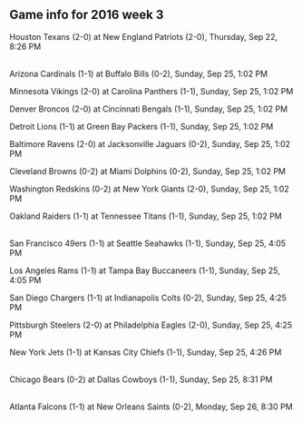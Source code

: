 ## Game info for 2016 week 3
Houston Texans (2-0) at New England Patriots (2-0), Thursday, Sep 22, 8:26 PM

<br/>Arizona Cardinals (1-1) at Buffalo Bills (0-2), Sunday, Sep 25, 1:02 PM

Minnesota Vikings (2-0) at Carolina Panthers (1-1), Sunday, Sep 25, 1:02 PM

Denver Broncos (2-0) at Cincinnati Bengals (1-1), Sunday, Sep 25, 1:02 PM

Detroit Lions (1-1) at Green Bay Packers (1-1), Sunday, Sep 25, 1:02 PM

Baltimore Ravens (2-0) at Jacksonville Jaguars (0-2), Sunday, Sep 25, 1:02 PM

Cleveland Browns (0-2) at Miami Dolphins (0-2), Sunday, Sep 25, 1:02 PM

Washington Redskins (0-2) at New York Giants (2-0), Sunday, Sep 25, 1:02 PM

Oakland Raiders (1-1) at Tennessee Titans (1-1), Sunday, Sep 25, 1:02 PM

<br/>San Francisco 49ers (1-1) at Seattle Seahawks (1-1), Sunday, Sep 25, 4:05 PM

Los Angeles Rams (1-1) at Tampa Bay Buccaneers (1-1), Sunday, Sep 25, 4:05 PM

San Diego Chargers (1-1) at Indianapolis Colts (0-2), Sunday, Sep 25, 4:25 PM

Pittsburgh Steelers (2-0) at Philadelphia Eagles (2-0), Sunday, Sep 25, 4:25 PM

New York Jets (1-1) at Kansas City Chiefs (1-1), Sunday, Sep 25, 4:26 PM

<br/>Chicago Bears (0-2) at Dallas Cowboys (1-1), Sunday, Sep 25, 8:31 PM

<br/>Atlanta Falcons (1-1) at New Orleans Saints (0-2), Monday, Sep 26, 8:30 PM

